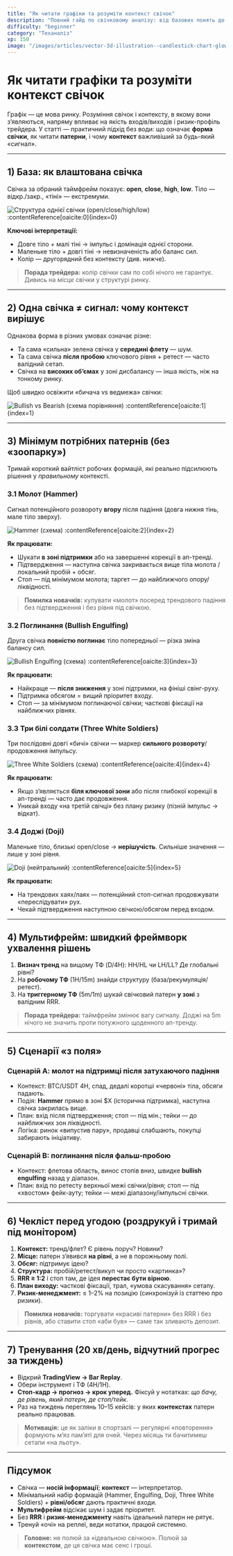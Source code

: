 ```yaml
---
title: "Як читати графіки та розуміти контекст свічок"
description: "Повний гайд по свічковому аналізу: від базових понять до розуміння ринкового контексту."
difficulty: "beginner"
category: "Теханаліз"
xp: 150
image: "/images/articles/vector-3d-illustration--candlestick-chart-glowing.svg"
---
```



# Як читати графіки та розуміти контекст свічок

Графік — це мова ринку. Розуміння свічок і контексту, в якому вони з’являються, напряму впливає на якість входів/виходів і ризик-профіль трейдера. У статті — практичний підхід без води: що означає **форма свічки**, як читати **патерни**, і чому **контекст** важливіший за будь-який «сигнал».

---

## 1) База: як влаштована свічка

Свічка за обраний таймфрейм показує: **open**, **close**, **high**, **low**. Тіло — відкр./закр., «тіні» — екстремуми.

![Структура однієї свічки (open/close/high/low)](https://upload.wikimedia.org/wikipedia/commons/thumb/9/92/Candlestick_chart_scheme_01-en.svg/960px-Candlestick_chart_scheme_01-en.svg.png) :contentReference[oaicite:0]{index=0}

**Ключові інтерпретації:**
- Довге тіло + малі тіні → імпульс і домінація однієї сторони.
- Маленьке тіло + довгі тіні → невизначеність або баланс сил.
- Колір — другорядний без контексту (див. нижче).

> **Порада трейдера:** колір свічки сам по собі нічого не гарантує. Дивись на *місце* свічки у структурі ринку.

---

## 2) Одна свічка ≠ сигнал: чому контекст вирішує

Однакова форма в різних умовах означає різне:
- Та сама «сильна» зелена свічка у **середині флету** — шум.
- Та сама свічка **після пробою** ключового рівня + ретест — часто валідний сетап.
- Свічка на **високих об’ємах** у зоні дисбалансу — інша якість, ніж на тонкому ринку.

Щоб швидко освіжити «бичача vs ведмежа» свічки:

![Bullish vs Bearish (схема порівняння)](https://upload.wikimedia.org/wikipedia/commons/thumb/e/ea/Candlestick_chart_scheme_03-en.svg/1024px-Candlestick_chart_scheme_03-en.svg.png) :contentReference[oaicite:1]{index=1}

---

## 3) Мінімум потрібних патернів (без «зоопарку»)

Тримай короткий вайтліст робочих формацій, які реально підсилюють рішення у *правильному* контексті.

### 3.1 Молот (Hammer)
Сигнал потенційного розвороту **вгору** після падіння (довга нижня тінь, мале тіло зверху).

![Hammer (схема)](https://upload.wikimedia.org/wikipedia/commons/thumb/e/ec/Candlestick_pattern_hammer.svg/670px-Candlestick_pattern_hammer.svg.png) :contentReference[oaicite:2]{index=2}

**Як працювати:**
- Шукати **в зоні підтримки** або на завершенні корекції в ап-тренді.
- Підтвердження — наступна свічка закривається вище тіла молота / локальний пробій + обсяг.
- Стоп — під мінімумом молота; таргет — до найближчого опору/ліквідності.

> **Помилка новачків:** купувати «молот» посеред трендового падіння без підтвердження і без рівня під свічкою.

### 3.2 Поглинання (Bullish Engulfing)
Друга свічка **повністю поглинає** тіло попередньої — різка зміна балансу сил.

![Bullish Engulfing (схема)](https://upload.wikimedia.org/wikipedia/commons/thumb/b/bc/Candlestick_pattern_bullish_engulfing.jpg/960px-Candlestick_pattern_bullish_engulfing.jpg) :contentReference[oaicite:3]{index=3}

**Як працювати:**
- Найкраще — **після зниження** у зоні підтримки, на фініші свінг-руху.
- Підтримка обсягом = вищий пріоритет входу.
- Стоп — за мінімумом поглинаючої свічки; часткові фіксації на найближчих рівнях.

### 3.3 Три білі солдати (Three White Soldiers)
Три послідовні довгі «бичі» свічки — маркер **сильного розвороту**/продовження імпульсу.

![Three White Soldiers (схема)](https://upload.wikimedia.org/wikipedia/commons/thumb/0/0b/Three_White_Soldiers.svg/768px-Three_White_Soldiers.svg.png) :contentReference[oaicite:4]{index=4}

**Як працювати:**
- Якщо з’являється **біля ключової зони** або після глибокої корекції в ап-тренді — часто дає продовження.
- Уникай входу «на третій свічці» без плану ризику (пізній імпульс → відкат).

### 3.4 Доджі (Doji)
Маленьке тіло, близькі open/close → **нерішучість**. Сильніше значення — лише у зоні рівня.

![Doji (нейтральний)](https://upload.wikimedia.org/wikipedia/commons/thumb/6/65/Candle_doji_neutral3.svg/246px-Candle_doji_neutral3.svg.png) :contentReference[oaicite:5]{index=5}

**Як працювати:**
- На трендових хаях/лаяx — потенційний стоп-сигнал продовжувати «переслідувати» рух.
- Чекай підтвердження наступною свічкою/обсягом перед входом.

---

## 4) Мультифрейм: швидкий фреймворк ухвалення рішень

1. **Визнач тренд** на вищому ТФ (D/4H): HH/HL чи LH/LL? Де глобальні рівні?
2. На **робочому ТФ** (1H/15m) знайди структуру (база/рекумуляція/ретест).
3. На **триггерному ТФ** (5m/1m) шукай свічковий патерн **у зоні** з валідним RRR.

> **Порада трейдера:** таймфрейм змінює вагу сигналу. Доджі на 5m нічого не значить проти потужного щоденного ап-тренду.

---

## 5) Сценарії «з поля»

### Сценарій А: молот на підтримці після затухаючого падіння
- Контекст: BTC/USDT 4H, спад, дедалі коротші «червоні» тіла, обсяги падають.
- Подія: **Hammer** прямо в зоні $X (історична підтримка), наступна свічка закрилась вище.
- План: вхід після підтвердження; стоп — під мін.; тейки — до найближчих зон ліквідності.
- Логіка: ринок «випустив пару», продавці слабшають, покупці забирають ініціативу.

### Сценарій B: поглинання після фальш-пробою
- Контекст: флетова область, винос стопів вниз, швидке **bullish engulfing** назад у діапазон.
- План: вхід по ретесту верхньої межі свічки/рівня; стоп — під «хвостом» фейк-ауту; тейки — межі діапазону/імпульсні свічки.

---

## 6) Чекліст перед угодою (роздрукуй і тримай під монітором)

1. **Контекст:** тренд/флет? Є рівень поруч? Новини?
2. **Місце:** патерн з’явився **на рівні**, а не в порожньому полі.
3. **Обсяг:** підтримує ідею?
4. **Структура:** пробій/ретест/викуп чи просто «картинка»?
5. **RRR ≥ 1:2** і стоп там, де ідея **перестає бути вірною**.
6. **План виходу:** часткові фіксації, трал, «умова скасування» сетапу.
7. **Ризик-менеджмент:** ≤ 1–2% на позицію (синхронізуй із статтею про ризики).

> **Помилка новачків:** торгувати «красиві патерни» без RRR і без рівнів, або ставити стоп «аби був» — саме так зливають депозит.

---

## 7) Тренування (20 хв/день, відчутний прогрес за тиждень)

- Відкрий **TradingView → Bar Replay**.  
- Обери інструмент і ТФ (4H/1H).  
- **Стоп-кадр → прогноз → крок уперед.** Фіксуй у нотатках: *що бачу, де рівень, який патерн, де стоп/тейк*.  
- Раз на тиждень переглянь 10–15 кейсів: у яких **контекстах** патерн реально працював.

> **Мотивація:** це як заліки в спортзалі — регулярні «повторення» формують м’яз пам’яті для очей. Через місяць ти бачитимеш сетапи «на льоту».

---

## Підсумок

- Свічка — **носій інформації**; **контекст** — інтерпретатор.  
- Мінімальний набір формацій (Hammer, Engulfing, Doji, Three White Soldiers) + **рівні/обсяг** дають практичні входи.  
- **Мультифрейм** відсікає шум і задає пріоритет.  
- Без **RRR** і **ризик-менеджменту** навіть ідеальний патерн не рятує.  
- Тренуй «очі» на реплеї, веди нотатки, працюй системно.

> **Головне:** не полюй за «ідеальною свічкою». Полюй за **контекстом**, де ця свічка має сенс і гроші.